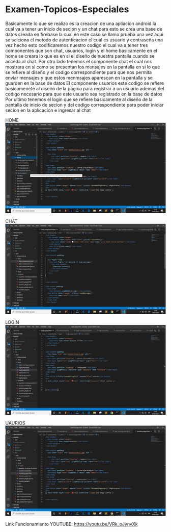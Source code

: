 # Examen-Topicos-Especiales
Basicamente lo que se realizo es la creacion de una apliacion android la cual va a tener
un inicio de secion y un chat para esto se crea una base de datos creada en firebase la 
cual en este caso se llamo prueba una vez aqui se selciona el metodo de autenticacion el cual es usuario y 
contraseña una vez hecho esto codificaremos nuestro codigo el cual va a tener tres componentes que son 
chat, usuarios, login y el home basicamente en el home se creara lo que es en si el diseño de nuestra pantalla 
cuando se acceda al chat.
Por otro lado tenemos el componente chat el cual nos mostrara en si como se presentan los mensajes en la pantalla
en si lo que se refiere al diseño y el codigo correspondiente para que nos permita enviar mensajes y que estos menmsajes 
aparescan en la pantalla y se guarden en la base de datos
El componente usuarios este codigo se refiere basicamenete al diseño de la pagina para registrar a un usuario ademas del codigo
necesario para que este usuario sea registrado en la base de datos
Por ultimo tenemos el login que se refiere basicamente al diseño de la pantalla de inicio de secion y del codigo correspondiente para poder iniciar secion en la aplicacion e 
ingresar al chat

HOME
![ScreenShot](https://github.com/JeffersonCaiza/Examen-Topicos-Especiales/blob/master/image.png?raw=true)

CHAT
![ScreenShot](https://github.com/JeffersonCaiza/Examen-Topicos-Especiales/blob/master/image2.PNG?raw=true)

LOGIN
![ScreenShot](https://github.com/JeffersonCaiza/Examen-Topicos-Especiales/blob/master/image3.PNG?raw=true)

UAURIOS
![ScreenShot](https://github.com/JeffersonCaiza/Examen-Topicos-Especiales/blob/master/image4.PNG?raw=true)



Link Funcionamiento YOUTUBE:
https://youtu.be/VRk_oJynvXk
